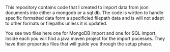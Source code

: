 This repository contains code that I created to import data from json documents into either a mongodb or a sql db. The code is wirtten to handle specific formatted data form a specificied filepath data and is will not adapt to other formats or filepaths unless it is updated. 

You see two files here one for MongoDB import and one for SQL import. Inside each you will find a java maven project for the import pocesses. They have their properties files that will guide you through the setup phase. 